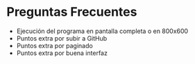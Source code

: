 # Preguntas Frecuentes

- Ejecución del programa en pantalla completa o en 800x600
- Puntos extra por subir a GitHub
- Puntos extra por paginado
- Puntos extra por buena interfaz
